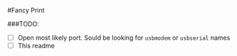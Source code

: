 #Fancy Print


###TODO:
- [ ] Open most likely port. Sould be looking for `usbmodem` or `usbserial` names
- [ ] This readme